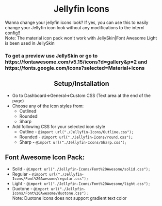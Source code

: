 <h1 align="center">Jellyfin Icons</h1>
<div class="info">
Wanna change your jellyfin icons look? If yes, you can use this to easily change your Jellyfin icon look without any modifications to the internl config!!
<br>Note: The material icon pack won't work with JellySkin|Font Awesome Light is been used in JellySkin<br>
<h3>To get a preview use JellySkin or go to https://fontawesome.com/v5.15/icons?d=gallery&p=2 and https://fonts.google.com/icons?selected=Material+Icons<br>
</div>
<div class="setup">
<h2 align="center">Setup/Installation</h2>
<ul>
<li>Go to Dashboard=>General=>Custom CSS (Text area at the end of the page)</li>
<li>Choose any of the icon styles from:
<ul>
<li>Outlined</li>
<li>Rounded</li>
<li>Sharp</li>
</ul>
</li>
<li>Add following CSS for your selected icon style
<ul>
<li>Outline - <code>@import url("./Jellyfin-Icons/Outline.css");</code></li>
<li>Rounded - <code>@import url("./Jellyfin-Icons/round.css");</code></li>
<li>Sharp - <code>@import url("./Jellyfin-Icons/Sharp.css');</code></li>
</ul>
</li>
</ul>
</div>
  <h2>Font Awesome Icon Pack:</h2>
  <ul>
    <li>Solid - <code>@import url("./Jellyfin-Icons/Font%20Awesome/solid.css");</code></li>
    <li>Regular - <code>@import url("./Jellyfin-Icons/Font%20Awesome/regular.css");</code></li>
    <li>Light - <code>@import url("./Jellyfin-Icons/Font%20Awesome/light.css");</code></li>
    <li>Duotone - <code>@import url("./Jellyfin-Icons/Font%20Awesome/duotone.css");</code></li>
    Note: Duotone Icons does not support gradient text color
  </ul>
</div>
